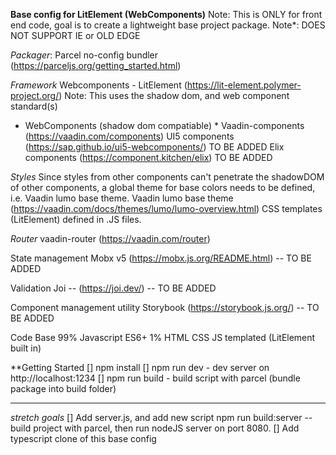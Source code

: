 **Base config for LitElement (WebComponents)**
Note: This is ONLY for front end code, goal is to create a lightweight base project package.
Note*: DOES NOT SUPPORT IE or OLD EDGE

*Packager*:
Parcel no-config bundler (https://parceljs.org/getting_started.html)

*Framework*
Webcomponents - LitElement (https://lit-element.polymer-project.org/)
Note: This uses the shadow dom, and web component standard(s)

* WebComponents (shadow dom compatiable) *
Vaadin-components (https://vaadin.com/components)
UI5 components (https://sap.github.io/ui5-webcomponents/)  TO BE ADDED
Elix components (https://component.kitchen/elix) TO BE ADDED

*Styles*
Since styles from other components can't penetrate the shadowDOM of other components, a global theme for base colors needs to be defined, i.e. Vaadin lumo base theme.
Vaadin lumo base theme (https://vaadin.com/docs/themes/lumo/lumo-overview.html)
CSS templates (LitElement) defined in .JS files.

*Router*
vaadin-router (https://vaadin.com/router)

State management
Mobx v5  (https://mobx.js.org/README.html) -- TO BE ADDED

Validation
Joi -- (https://joi.dev/) -- TO BE ADDED

Component management utility
Storybook (https://storybook.js.org/)  -- TO BE ADDED

Code Base
99% Javascript ES6+
1% HTML
CSS JS templated (LitElement built in)

**Getting Started
[] npm install
[] npm run dev     - dev server on http://localhost:1234
[] npm run build   - build script with parcel (bundle package into build folder)

***
*stretch goals*
[] Add server.js, and add new script npm run build:server -- build project with parcel, then run nodeJS server on port 8080.
[] Add typescript clone of this base config
